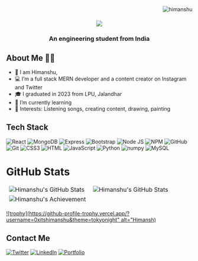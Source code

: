 <img align="right" src="https://komarev.com/ghpvc/?username=0xitshimanshu&label=Profile%20views&color=0e75b6&style=flat" alt="himanshu" />

  
  <h1 align="center">
    <img src="https://readme-typing-svg.herokuapp.com/?font=&size=35&center=true&vCenter=true&width=500&height=70&duration=4000&lines=Hi+There!+👋;+This+is+Himanshu!;" />
  </h1>

<h3 align="center">An engineering student from India</h3>

 ## About Me 👩‍💼
  
- 👀 I am Himanshu,
- 💻 I’m a full stack MERN developer and a content creator on Instagram and Twitter 
- 🎓 I graduated in 2023 from LPU, Jalandhar
- 🌱 I’m currently learning 
- 💞️ Interests: Listening songs, creating content, drawing, painting

## Tech Stack 
![React](https://img.shields.io/badge/React-20232A?style=for-the-badge&logo=react&logoColor=61DAFB)
![MongoDB](https://img.shields.io/badge/MongoDB-4EA94B?style=for-the-badge&logo=mongodb&logoColor=white)
![Express](https://img.shields.io/badge/Express.js-000000?style=for-the-badge&logo=express&logoColor=white)
![Bootstrap](https://img.shields.io/badge/Bootstrap-563D7C?style=for-the-badge&logo=bootstrap&logoColor=white)
![Node JS](https://img.shields.io/badge/Node.js-339933?style=for-the-badge&logo=nodedotjs&logoColor=white)
![NPM](https://img.shields.io/badge/npm-CB3837?style=for-the-badge&logo=npm&logoColor=white)
![GitHub](https://img.shields.io/badge/GitHub-100000?style=for-the-badge&logo=github&logoColor=white)
![Git](https://img.shields.io/badge/git-%23F05033.svg?style=for-the-badge&logo=git&logoColor=white)
![CSS3](https://img.shields.io/badge/CSS3-1572B6?style=for-the-badge&logo=css3&logoColor=white)
![HTML](https://img.shields.io/badge/HTML5-E34F26?style=for-the-badge&logo=html5&logoColor=white)
![JavaScript](https://img.shields.io/badge/JavaScript-323330?style=for-the-badge&logo=javascript&logoColor=F7DF1E)
![Python](https://img.shields.io/badge/Python-FFD43B?style=for-the-badge&logo=python&logoColor=blue)
![numpy](https://img.shields.io/badge/Numpy-777BB4?style=for-the-badge&logo=numpy&logoColor=white)
![MySQL](https://img.shields.io/badge/MySQL-005C84?style=for-the-badge&logo=mysql&logoColor=white)
# GitHub Stats

    
</table>
<table align="center" border="0" cellpadding="0" cellspacing="0">
    <thead>
        <tr>
            <td><img src="https://github-readme-stats.vercel.app/api?username=0xitshimanshu&show_icons=true&locale=en&theme=tokyonight" alt="Himanshu's GitHub Stats" />               </td>
            <td><img src="https://streak-stats.demolab.com/?user=0xitshimanshu&theme=tokyonight" alt="Himanshu's GitHub Stats" /></td>
        </tr>
        <tr>
          <td><img align="left" src="https://github-readme-stats.vercel.app/api/top-langs?username=0xitshimanshu&show_icons=true&locale=en&theme=tokyonight&layout=compact" alt="Himanshu's Achievement" /></td>
        </tr>
    </thead>
</table>

[![trophy](https://github-profile-trophy.vercel.app/?username=0xitshimanshu&theme=tokyonight" alt="Himansh)](https://github.com/ryo-ma/github-profile-trophy)
 

## Contact Me
[![Twitter](https://img.shields.io/badge/Twitter-1DA1F2?style=for-the-badge&logo=twitter&logoColor=white)](https://twitter.com/0xHimansh)
[![LinkedIn](https://img.shields.io/badge/LinkedIn-0077B5?style=for-the-badge&logo=linkedin&logoColor=white)](https://www.linkedin.com/in/0xitshimanshuyadav/)
[![Portfolio](https://img.shields.io/badge/Portfolio-1DA1F2?style=for-the-badge&logo=website&logoColor=white)](https://github.com/0xitshimanshu)

